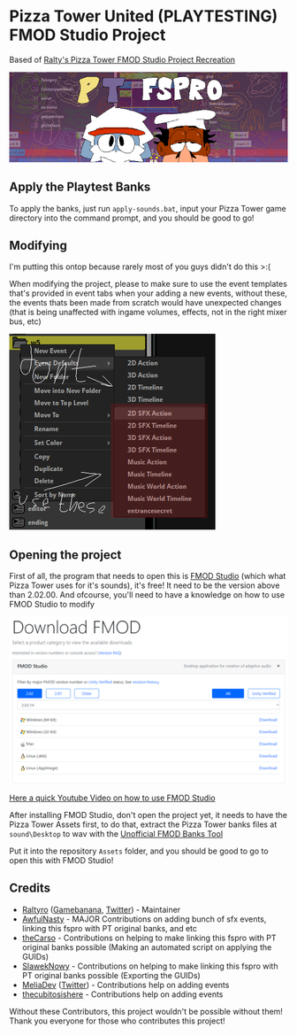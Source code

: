 # Pizza Tower United (PLAYTESTING) FMOD Studio Project
Based of [Ralty's Pizza Tower FMOD Studio Project Recreation](https://github.com/Raltyro/Pizza-Tower-fspro-Recreation)

[![PT FSPRO Repository Image](.github/readme/banner-fspro.png)](https://github.com/Raltyro/Pizza-Tower-fspro-Recreation)

## Apply the Playtest Banks
To apply the banks, just run `apply-sounds.bat`, input your Pizza Tower game directory into the command prompt, and you should be good to go!

## Modifying
I'm putting this ontop because rarely most of you guys didn't do this >:(

When modifying the project, please to make sure to use the event templates that's provided in event tabs when your adding a new events, without these, the events thats been made from scratch would have unexpected changes (that is being unaffected with ingame volumes, effects, not in the right mixer bus, etc)

![PT FSPRO Repository Image](.github/readme/event-defaults.png)

## Opening the project
First of all, the program that needs to open this is [FMOD Studio](https://www.fmod.com) (which what Pizza Tower uses for it's sounds),
it's free! It need to be the version above than 2.02.00. And ofcourse, you'll need to have a knowledge on how to use FMOD Studio to modify

[![Downloading FMOD Studio Preview](.github/readme/download-fmod.png)](https://www.fmod.com/download)

[Here a quick Youtube Video on how to use FMOD Studio](https://youtu.be/7A1HMOsD2eU)

After installing FMOD Studio, don't open the project yet, it needs to have the Pizza Tower Assets first, to do that,
extract the Pizza Tower banks files at `sound\Desktop` to wav with the [Unofficial FMOD Banks Tool](https://gamebanana.com/tools/12100)

Put it into the repository `Assets` folder, and you should be good to go to open this with FMOD Studio!

## Credits
* [Raltyro](https://github.com/Raltyro) ([Gamebanana](https://gamebanana.com/members/1777465), [Twitter](https://twitter.com/Raltyro)) - Maintainer
* [AwfulNasty](https://github.com/AwfulNasty) - MAJOR Contributions on adding bunch of sfx events, linking this fspro with PT original banks, and etc
* [theCarso](https://github.com/theCarso) - Contributions on helping to make linking this fspro with PT original banks possible (Making an automated script on applying the GUIDs)
* [SlawekNowy](https://github.com/SlawekNowy) - Contributions on helping to make linking this fspro with PT original banks possible (Exporting the GUIDs)
* [MeliaDev](https://github.com/MeliaDev) ([Twitter](https://twitter.com/darkdagirl)) - Contributions help on adding events
* [thecubitosishere](https://github.com/thecubitoishere) - Contributions help on adding events

Without these Contributors, this project wouldn't be possible without them!
Thank you everyone for those who contributes this project!